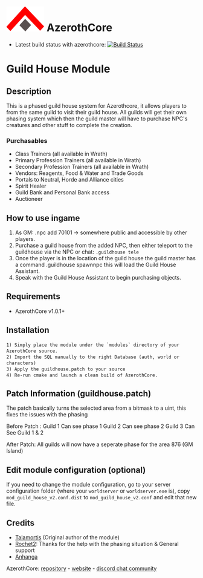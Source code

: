 # ![logo](https://raw.githubusercontent.com/azerothcore/azerothcore.github.io/master/images/logo-github.png) AzerothCore
- Latest build status with azerothcore: [![Build Status](https://travis-ci.org/wizzymore/mod-guildhouse.svg?branch=master)](https://travis-ci.org/wizzymore/mod-guildhouse)
# Guild House Module


## Description

This is a phased guild house system for Azerothcore, it allows players to from the same guild to visit their guild house.
All guilds will get their own phasing system which then the guild master will have to purchase NPC's creatures and other stuff to complete the creation.

### Purchasables

* Class Trainers (all available in Wrath)
* Primary Profession Trainers (all available in Wrath)
* Secondary Profession Trainers (all available in Wrath)
* Vendors: Reagents, Food & Water and Trade Goods
* Portals to Neutral, Horde and Alliance cities
* Spirit Healer
* Guild Bank and Personal Bank access
* Auctioneer

## How to use ingame
1) As GM: .npc add 70101 -> somewhere public and accessible by other players.
2) Purchase a guild house from the added NPC, then either teleport to the guildhouse via the NPC or chat: `.guildhouse tele`
3) Once the player is in the location of the guild house the guild master has a command .guildhouse spawnnpc this will load the Guild House Assistant.
4) Speak with the Guild House Assistant to begin purchasing objects.

## Requirements

- AzerothCore v1.0.1+

## Installation

```
1) Simply place the module under the `modules` directory of your AzerothCore source. 
2) Import the SQL manually to the right Database (auth, world or characters)
3) Apply the guildhouse.patch to your source 
4) Re-run cmake and launch a clean build of AzerothCore.
```
## Patch Information (guildhouse.patch)

The patch basically turns the selected area from a bitmask to a uint, this fixes the issues with the phasing

Before Patch :
Guild 1 Can see phase 1
Guild 2 Can see phase 2
Guild 3 Can See Guild 1 & 2

After Patch: 
All guilds will now have a seperate phase for the area 876 (GM Island)

## Edit module configuration (optional)

If you need to change the module configuration, go to your server configuration folder (where your `worldserver` or `worldserver.exe` is), copy `mod_guild_house_v2.conf.dist` to `mod_guild_house_v2.conf` and edit that new file.

## Credits

* [Talamortis](https://github.com/talamortis) (Original author of the module)
* [Rochet2](https://github.com/Rochet2/): Thanks for the help with the phasing situation & General support
* [Anhanga](https://github.com/rbedfordpro)

AzerothCore: [repository](https://github.com/azerothcore) - [website](http://azerothcore.org/) - [discord chat community](https://discord.gg/64FH6Y8)
